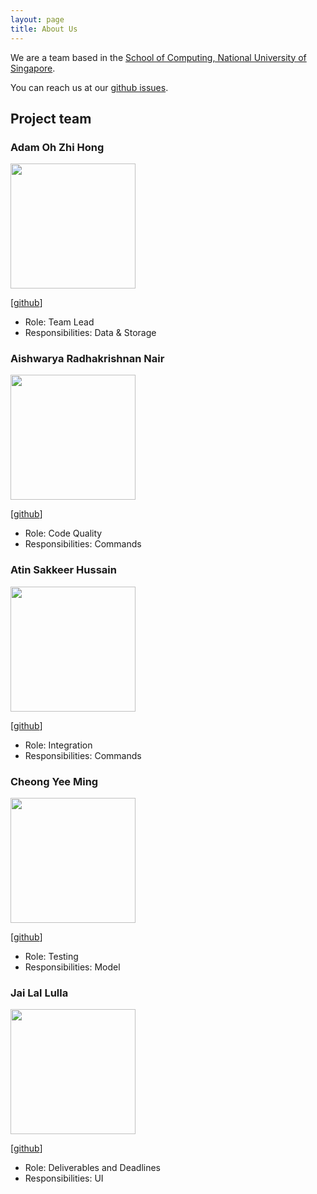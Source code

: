 ```yaml
---
layout: page
title: About Us
---
```


We are a team based in the [School of Computing, National University of Singapore](http://www.comp.nus.edu.sg).

You can reach us at our [github issues](https://github.com/AY2122S1-CS2103T-T10-1/tp/issues).

## Project team

### Adam Oh Zhi Hong

<img src="images/adam.png" width="200px">

[[github](https://github.com/moreTriangles)]

* Role: Team Lead
* Responsibilities: Data & Storage

### Aishwarya Radhakrishnan Nair

<img src="images/aishwarya.png" width="200px">

[[github](http://github.com/aishh12)]

* Role: Code Quality
* Responsibilities: Commands

### Atin Sakkeer Hussain

<img src="images/Atin.jpg" width="200px">

[[github](http://github.com/crypto-code)]

* Role: Integration
* Responsibilities: Commands

### Cheong Yee Ming

<img src="images/yee_ming.png" width="200px">

[[github](http://github.com/CheongYeeMing)]

* Role: Testing
* Responsibilities: Model


### Jai Lal Lulla

<img src="images/jai.png" width="200px">

[[github](http://github.com/jai2501)]

* Role: Deliverables and Deadlines
* Responsibilities: UI
